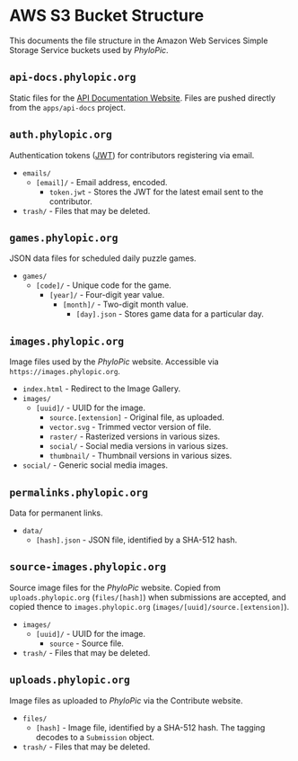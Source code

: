# AWS S3 Bucket Structure

This documents the file structure in the Amazon Web Services Simple Storage Service buckets used by _PhyloPic_.

## `api-docs.phylopic.org`

Static files for the [API Documentation Website](https://api-docs.phylopic.org). Files are pushed directly from the `apps/api-docs` project.

## `auth.phylopic.org`

Authentication tokens ([JWT](https://jwt.io)) for contributors registering via email.

-   `emails/`
    -   `[email]/` - Email address, encoded.
        -   `token.jwt` - Stores the JWT for the latest email sent to the contributor.
-   `trash/` - Files that may be deleted.

## `games.phylopic.org`

JSON data files for scheduled daily puzzle games.

-   `games/`
    -   `[code]/` - Unique code for the game.
        -   `[year]/` - Four-digit year value.
            -   `[month]/` - Two-digit month value.
                -   `[day].json` - Stores game data for a particular day.

## `images.phylopic.org`

Image files used by the _PhyloPic_ website. Accessible via `https://images.phylopic.org`.

-   `index.html` - Redirect to the Image Gallery.
-   `images/`
    -   `[uuid]/` - UUID for the image.
        -   `source.[extension]` - Original file, as uploaded.
        -   `vector.svg` - Trimmed vector version of file.
        -   `raster/` - Rasterized versions in various sizes.
        -   `social/` - Social media versions in various sizes.
        -   `thumbnail/` - Thumbnail versions in various sizes.
-   `social/` - Generic social media images.

## `permalinks.phylopic.org`

Data for permanent links.

-   `data/`
    -   `[hash].json` - JSON file, identified by a SHA-512 hash.

## `source-images.phylopic.org`

Source image files for the _PhyloPic_ website. Copied from `uploads.phylopic.org` (`files/[hash]`) when submissions are accepted, and copied thence to `images.phylopic.org` (`images/[uuid]/source.[extension]`).

-   `images/`
    -   `[uuid]/` - UUID for the image.
        -   `source` - Source file.
-   `trash/` - Files that may be deleted.

## `uploads.phylopic.org`

Image files as uploaded to _PhyloPic_ via the Contribute website.

-   `files/`
    -   `[hash]` - Image file, identified by a SHA-512 hash. The tagging decodes to a `Submission` object.
-   `trash/` - Files that may be deleted.
